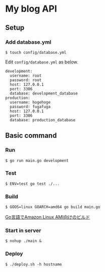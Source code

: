 # My blog API

## Setup

### Add database.yml

```
$ touch config/database.yml
```
Edit `config/database.yml` as below.

```
development:
  username: root
  password: root
  host: 127.0.0.1
  port: 3306
  database: development_database
production:
  username: hogehoge
  password: fugafuga
  host: 127.0.0.1
  port: 3306
  database: production_database
```

## Basic command

### Run

```
$ go run main.go development
```

### Test

```
$ ENV=test go test ./...
```

### Build

```
$ GOOS=linux GOARCH=amd64 go build main.go
```
[Go言語でAmazon Linux AMI向けのビルド](https://qiita.com/n0bisuke/items/493f236c014acfb581e4)

### Start in server

```
$ nohup ./main &
```

### Deploy

```
$ ./deploy.sh -h hostname
```
